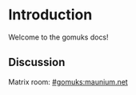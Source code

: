 # Introduction

Welcome to the gomuks docs!

## Discussion

Matrix room: [#gomuks:maunium.net](https://to.chat.dingshunyu.top/#/#gomuks:maunium.net)

